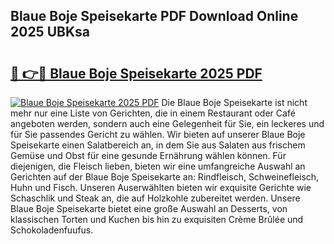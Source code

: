 ## Blaue Boje Speisekarte PDF Download Online 2025 UBKsa

# <h2><a href="http://gcb2zu.nevu.top/?p=Blaue+Boje+Speisekarte">🔗 👉🔴 Blaue Boje Speisekarte 2025 PDF</a></h2>

[![Blaue Boje Speisekarte 2025 PDF](https://i.imgur.com/dBaPXMq.png)](http://gcb2zu.nevu.top/?p=Blaue+Boje+Speisekarte)
Die Blaue Boje Speisekarte ist nicht mehr nur eine Liste von Gerichten, die in einem Restaurant oder Café angeboten werden, sondern auch eine Gelegenheit für Sie, ein leckeres und für Sie passendes Gericht zu wählen. Wir bieten auf unserer Blaue Boje Speisekarte einen Salatbereich an, in dem Sie aus Salaten aus frischem Gemüse und Obst für eine gesunde Ernährung wählen können. Für diejenigen, die Fleisch lieben, bieten wir eine umfangreiche Auswahl an Gerichten auf der Blaue Boje Speisekarte an: Rindfleisch, Schweinefleisch, Huhn und Fisch. Unseren Auserwählten bieten wir exquisite Gerichte wie Schaschlik und Steak an, die auf Holzkohle zubereitet werden. Unsere Blaue Boje Speisekarte bietet eine große Auswahl an Desserts, von klassischen Torten und Kuchen bis hin zu exquisiten Crème Brûlée und Schokoladenfuufus.
